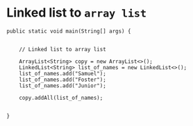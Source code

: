 
# Linked list to `array list`

    public static void main(String[] args) {


        // Linked list to array list

        ArrayList<String> copy = new ArrayList<>();
        LinkedList<String> list_of_names = new LinkedList<>();
        list_of_names.add("Samuel");
        list_of_names.add("Foster");
        list_of_names.add("Junior");
        
        copy.addAll(list_of_names);


    }
